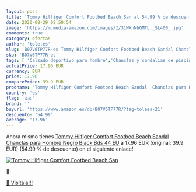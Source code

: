 ```yaml
---
layout: post
title: 'Tommy Hilfiger Comfort Footbed Beach San al 54.99 % de descuento'
date: 2020-08-29 08:50:54
image: 'https://m.media-amazon.com/images/I/31WXnNhQMTL._SL400_.jpg'
comments: true
category: ofertas
author: 'tole.es'
slug: 'B07V6TP77R-es Tommy Hilfiger Comfort Footbed Beach Sandal Chanclas para...'
sku: 'B07V6TP77R-es'
tags: [ 'Calzado deportivo para hombre','Chanclas y sandalias de piscina para hombre','Sandalias de vestir para hombre','Zapatillas y calzado deportivo para hombre','Zapatos','Zapatos para hombre','Zapatos y complementos','chanclas', ]
actualPrice: 17.96 EUR
currency: EUR
price: 17.96
comparePrice: 39.9 EUR
prodname: 'Tommy Hilfiger Comfort Footbed Beach Sandal  Chanclas para Hombre  Negro  Black Bds   44 EU'
country: 'es'
flag: '🇪🇸'
brand: ''
buyurl: 'https://www.amazon.es/dp/B07V6TP77R/?tag=tolees-21'
descuento: '54.99'
average: '17.96'
---
```


Ahora mismo tienes [Tommy Hilfiger Comfort Footbed Beach Sandal  Chanclas para Hombre  Negro  Black Bds   44 EU](https://www.amazon.es/dp/B07V6TP77R/?tag=tolees-21) a 17.96 EUR (original: 39.9 EUR) (54.99 %  de descuento) en el siguiente enlace!

[![Tommy Hilfiger Comfort Footbed Beach San](https://m.media-amazon.com/images/I/31WXnNhQMTL._SL400_.jpg)](https://www.amazon.es/dp/B07V6TP77R/?tag=tolees-21)

🔎:


[🛒 Visítala!!!](https://www.amazon.es/dp/B07V6TP77R/?tag=tolees-21)

